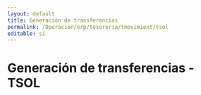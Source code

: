 ```yaml
---
layout: default
title: Generación de transferencias
permalink: /Operacion/erp/tesoreria/tmovimient/tsol
editable: si
---
```


# Generación de transferencias - TSOL

























